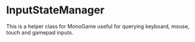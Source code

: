 # InputStateManager
This is a helper class for MonoGame useful for querying keyboard, mouse, touch and gamepad inputs.
